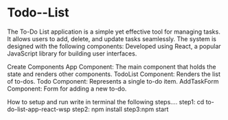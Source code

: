 # Todo--List

The To-Do List application is a simple yet effective tool for managing tasks. It allows users to add, delete, and update tasks seamlessly. The system is designed with the following components:
 Developed using React, a popular JavaScript library for building user interfaces.

 Create Components
App Component: The main component that holds the state and renders other components.
TodoList Component: Renders the list of to-dos.
Todo Component: Represents a single to-do item.
AddTaskForm Component: Form for adding a new to-do.

How to setup and run
write in terminal the following steps....
step1: cd to-do-list-app-react-wsp
step2: npm install
step3:npm start
